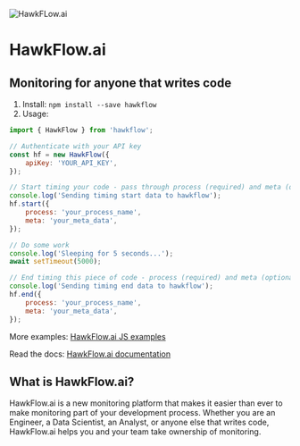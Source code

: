 ![HawkFLow.ai](https://hawkflow.ai/static/images/emails/bars.png)

# HawkFlow.ai

## Monitoring for anyone that writes code

1. Install: `npm install --save hawkflow`
2. Usage:
```javascript
import { HawkFlow } from 'hawkflow';

// Authenticate with your API key
const hf = new HawkFlow({ 
    apiKey: 'YOUR_API_KEY',
});

// Start timing your code - pass through process (required) and meta (optional) parameters
console.log('Sending timing start data to hawkflow');
hf.start({
    process: 'your_process_name',
    meta: 'your_meta_data',
});

// Do some work
console.log('Sleeping for 5 seconds...');
await setTimeout(5000);

// End timing this piece of code - process (required) and meta (optional) parameters should match the start
console.log('Sending timing end data to hawkflow');
hf.end({
    process: 'your_process_name',
    meta: 'your_meta_data',
});
```

More examples: [HawkFlow.ai JS examples](https://github.com/hawkflow/hawkflow-examples/tree/master/js)

Read the docs: [HawkFlow.ai documentation](https://docs.hawkflow.ai/)

## What is HawkFlow.ai?

HawkFlow.ai is a new monitoring platform that makes it easier than ever to make monitoring part of your development
process. Whether you are an Engineer, a Data Scientist, an Analyst, or anyone else that writes code, HawkFlow.ai helps
you and your team take ownership of monitoring.
